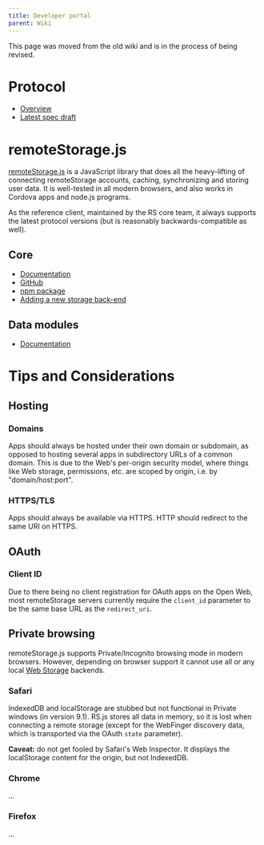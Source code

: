 ```yaml
---
title: Developer portal
parent: Wiki
---
```


This page was moved from the old wiki and is in the process of being revised.

# Protocol

-   [Overview](/Protocol "Protocol")
-   [Latest spec draft](https://tools.ietf.org/html/draft-dejong-remotestorage)

# remoteStorage.js

[remoteStorage.js](https://github.com/remotestorage/remotestorage.js/) is a JavaScript library that does all the heavy-lifting of connecting remoteStorage accounts, caching, synchronizing and storing user data. It is well-tested in all modern browsers, and also works in Cordova apps and node.js programs.

As the reference client, maintained by the RS core team, it always supports the latest protocol versions (but is reasonably backwards-compatible as well).

## Core

-   [Documentation](https://remotestoragejs.readthedocs.io/)
-   [GitHub](https://github.com/remotestorage/remotestorage.js/)
-   [npm package](https://www.npmjs.com/package/remotestoragejs)
-   [Adding a new storage back-end](/RemoteStorage.js:Adding_a_new_storage_back-end "RemoteStorage.js:Adding a new storage back-end")

## Data modules

-   [Documentation](https://remotestoragejs.readthedocs.io/en/latest/data-modules.html)

# Tips and Considerations

## Hosting

### Domains

Apps should always be hosted under their own domain or subdomain, as
opposed to hosting several apps in subdirectory URLs of a common domain.
This is due to the Web's per-origin security model, where things like
Web storage, permissions, etc. are scoped by origin, i.e. by
"domain/host:port".

### HTTPS/TLS

Apps should always be available via HTTPS. HTTP should redirect to the
same URI on HTTPS.

## OAuth

### Client ID

Due to there being no client registration for OAuth apps on the Open
Web, most remoteStorage servers currently require the `client_id`
parameter to be the same base URL as the `redirect_uri`.

## Private browsing

remoteStorage.js supports Private/Incognito browsing mode in modern
browsers. However, depending on browser support it cannot use all or any
local [Web Storage](https://www.w3.org/TR/webstorage/) backends.

### Safari

IndexedDB and localStorage are stubbed but not functional in Private
windows (in version 9.1). RS.js stores all data in memory, so it is lost
when connecting a remote storage (except for the WebFinger discovery
data, which is transported via the OAuth `state` parameter).

**Caveat:** do not get fooled by Safari's Web Inspector. It displays the
localStorage content for the origin, but not IndexedDB.

### Chrome

...

### Firefox

...
